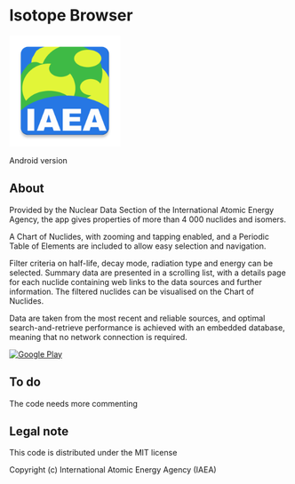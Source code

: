 # Isotope Browser 

<img src="app/src/main/ib_launcher-web.png" width="200"/>
      

Android version

## About

Provided by the Nuclear Data Section of the International Atomic Energy Agency, the app gives properties of more than 4 000 nuclides and isomers.

A Chart of Nuclides, with zooming and tapping enabled, and a Periodic Table of Elements are included to allow easy selection and navigation.

Filter criteria on half-life, decay mode, radiation type and energy can be selected. 
Summary data are presented in a scrolling list, with a details page for each nuclide containing web links to the data sources and further information.
The filtered nuclides can be visualised on the Chart of Nuclides. 

Data are taken from the most recent and reliable sources, and optimal search-and-retrieve performance is achieved with an embedded database, meaning that no network connection is required.

[<img src="https://play.google.com/intl/en_us/badges/images/generic/en-play-badge.png"
      alt="Google Play"
      height="80">](https://play.google.com/store/apps/details?id=iaea.nds.nuclides) 

## To do

The code needs more commenting 

## Legal note

This code is distributed under the MIT license

Copyright (c) International Atomic Energy Agency (IAEA)
